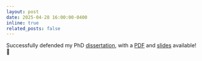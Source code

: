 ```yaml
---
layout: post
date: 2025-04-28 16:00:00-0400
inline: true
related_posts: false
---
```


Successfully defended my PhD [dissertation](https://mospace.umsystem.edu/xmlui/handle/10355/109488), with a [PDF](assets/pdf/Alex_Morehead_PhD_Research_Presentation.pdf) and [slides](assets/pptx/Alex_Morehead_PhD_Research_Presentation.pptx) available! :book:
